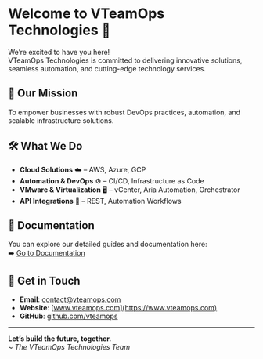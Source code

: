# Welcome to VTeamOps Technologies 🚀

We’re excited to have you here!  
VTeamOps Technologies is committed to delivering innovative solutions, seamless automation, and cutting-edge technology services.

## 🌟 Our Mission
To empower businesses with robust DevOps practices, automation, and scalable infrastructure solutions.

## 🛠 What We Do
- **Cloud Solutions** ☁️ – AWS, Azure, GCP  
- **Automation & DevOps** ⚙️ – CI/CD, Infrastructure as Code  
- **VMware & Virtualization** 🖥 – vCenter, Aria Automation, Orchestrator  
- **API Integrations** 🔗 – REST, Automation Workflows  

## 📄 Documentation
You can explore our detailed guides and documentation here:  
➡️ [Go to Documentation](./docusaurus/website/docs/)

## 📩 Get in Touch
- **Email**: contact@vteamops.com  
- **Website**: [www.vteamops.com](https://www.vteamops.com)  
- **GitHub**: [github.com/vteamops](https://github.com/vteamops)

---

**Let’s build the future, together.**  
*~ The VTeamOps Technologies Team*
